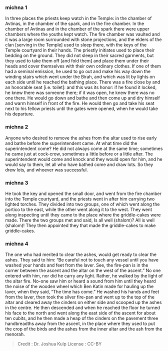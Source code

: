 
### michna 1
In three places the priests keep watch in the Temple: in the chamber of Avtinas, in the chamber of the spark, and in the fire chamber. In the chamber of Avtinas and in the chamber of the spark there were upper chambers where the youths kept watch. The fire chamber was vaulted and it was a large room surrounded with stone projections, and the elders of the clan [serving in the Temple] used to sleep there, with the keys of the Temple courtyard in their hands. The priestly initiates used to place their bedding on the ground. They did not sleep in their sacred garments, but they used to take them off [and fold them] and place them under their heads and cover themselves with their own ordinary clothes. If one of them had a seminal emission, he used to go out and make his way down the winding stairs which went under the Birah, and which was lit by lights on each side until he reached the bathing place. There was a fire close by and an honorable seat [i.e. toilet]: and this was its honor: if he found it locked, he knew there was someone there; if it was open, he knew there was no one there. He would go down and bathe and then come up and dry himself and warm himself in front of the fire. He would then go and take his seat next to his fellow priests until the gates were opened, when he would take his departure.

### michna 2
Anyone who desired to remove the ashes from the altar used to rise early and bathe before the superintendent came. At what time did the superintendent come? He did not always come at the same time; sometimes he came just at cock-crow, sometimes a little before or a little after. The superintendent would come and knock and they would open for him, and he would say to them, let all who have bathed come and draw lots. So they drew lots, and whoever was successful.

### michna 3
He took the key and opened the small door, and went from the fire chamber into the Temple courtyard, and the priests went in after him carrying two lighted torches. They divided into two groups, one of which went along the portico to the east, while the other went along it to the west. They went along inspecting until they came to the place where the griddle-cakes were made. There the two groups met and said, Is all well (shalom)? All is well (shalom)! They then appointed they that made the griddle-cakes to make griddle-cakes.

### michna 4
The one who had merited to clear the ashes, would get ready to clear the ashes. They said to him: “Be careful not to touch any vessel until you have washed your hands and feet from the laver. See, the fire-pan is in the corner between the ascent and the altar on the west of the ascent.” No one entered with him, nor did he carry any light. Rather, he walked by the light of the altar fire. No-one saw him or heard a sound from him until they heard the noise of the wooden wheel which Ben Katin made for hauling up the laver, when they said, “The time has come.” He washed his hands and feet from the laver, then took the silver fire-pan and went up to the top of the altar and cleared away the cinders on either side and scooped up the ashes in the centre. He then descended and when he reached the floor he turned his face to the north and went along the east side of the ascent for about ten cubits, and he then made a heap of the cinders on the pavement three handbreadths away from the ascent, in the place where they used to put the crop of the birds and the ashes from the inner altar and the ash from the menorah.

>Credit : Dr. Joshua Kulp
>License : CC-BY